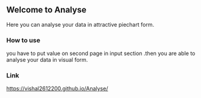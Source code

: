 ## Welcome to Analyse
Here you can analyse your data in attractive piechart form.

### How to use 
you have to put value on second page in input section .then you are able to analyse your data in visual form.

### Link
https://vishal2612200.github.io/Analyse/

